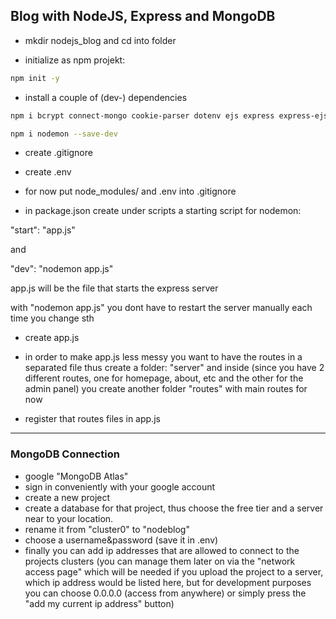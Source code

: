 ## Blog with NodeJS, Express and MongoDB

- mkdir nodejs_blog and cd into folder

- initialize as npm projekt:
```sh
npm init -y
```

- install a couple of (dev-) dependencies

```sh
npm i bcrypt connect-mongo cookie-parser dotenv ejs express express-ejs-layouts express-session jsonwebtoken method-override mongoose
```

```sh
npm i nodemon --save-dev
```

-  create .gitignore
-  create .env
-  for now put node_modules/ and .env into .gitignore

-  in package.json  create under scripts a starting script for nodemon:

"start": "app.js"

and

"dev": "nodemon app.js"

app.js will be the file that starts the express server

with "nodemon app.js" you dont have to restart the server manually each time you change sth

-  create app.js

-  in order to make app.js less messy you want to have the routes in a separated file thus create
a folder: "server" and inside (since you have 2 different routes, one for homepage, about, etc and the other for the admin panel) you create another folder "routes" with main routes for now

- register that routes files in app.js

---

### MongoDB Connection

- google "MongoDB Atlas"
- sign in conveniently with your google account
- create a new project
- create a database for that project, thus choose the free tier and a server near to your location.
- rename it from "cluster0" to "nodeblog" 
- choose a username&password (save it in .env)
 - finally you can add ip addresses that are allowed to connect to the projects clusters
(you can manage them later on via the "network access page" which will be needed if you upload the project to a server, which ip address would be listed here, but for development purposes you can choose 0.0.0.0 (access from anywhere) or simply press the "add my current ip address" button)
